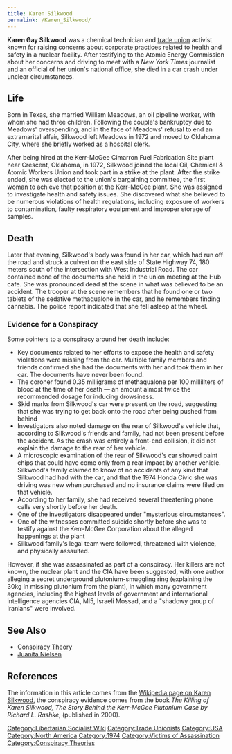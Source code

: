 ```yaml
---
title: Karen Silkwood
permalink: /Karen_Silkwood/
---
```


**Karen Gay Silkwood** was a chemical technician and [trade
union](Trade_Union.md "wikilink") activist known for raising concerns about
corporate practices related to health and safety in a nuclear facility.
After testifying to the Atomic Energy Commission about her concerns and
driving to meet with a *New York Times* journalist and an official of
her union's national office, she died in a car crash under unclear
circumstances.

## Life

Born in Texas, she married William Meadows, an oil pipeline worker, with
whom she had three children. Following the couple's bankruptcy due to
Meadows' overspending, and in the face of Meadows' refusal to end an
extramarital affair, Silkwood left Meadows in 1972 and moved to Oklahoma
City, where she briefly worked as a hospital clerk.

After being hired at the Kerr-McGee Cimarron Fuel Fabrication Site plant
near Crescent, Oklahoma, in 1972, Silkwood joined the local Oil,
Chemical & Atomic Workers Union and took part in a strike at the plant.
After the strike ended, she was elected to the union's bargaining
committee, the first woman to achieve that position at the Kerr-McGee
plant. She was assigned to investigate health and safety issues. She
discovered what she believed to be numerous violations of health
regulations, including exposure of workers to contamination, faulty
respiratory equipment and improper storage of samples.

## Death

Later that evening, Silkwood's body was found in her car, which had run
off the road and struck a culvert on the east side of State Highway 74,
180 meters south of the intersection with West Industrial Road. The car
contained none of the documents she held in the union meeting at the Hub
cafe. She was pronounced dead at the scene in what was believed to be an
accident. The trooper at the scene remembers that he found one or two
tablets of the sedative methaqualone in the car, and he remembers
finding cannabis. The police report indicated that she fell asleep at
the wheel.

### Evidence for a Conspiracy

Some pointers to a conspiracy around her death include:

- Key documents related to her efforts to expose the health and safety
  violations were missing from the car. Multiple family members and
  friends confirmed she had the documents with her and took them in her
  car. The documents have never been found.
- The coroner found 0.35 milligrams of methaqualone per 100 milliliters
  of blood at the time of her death — an amount almost twice the
  recommended dosage for inducing drowsiness.
- Skid marks from Silkwood's car were present on the road, suggesting
  that she was trying to get back onto the road after being pushed from
  behind
- Investigators also noted damage on the rear of Silkwood's vehicle
  that, according to Silkwood's friends and family, had not been present
  before the accident. As the crash was entirely a front-end collision,
  it did not explain the damage to the rear of her vehicle.
- A microscopic examination of the rear of Silkwood's car showed paint
  chips that could have come only from a rear impact by another vehicle.
  Silkwood's family claimed to know of no accidents of any kind that
  Silkwood had had with the car, and that the 1974 Honda Civic she was
  driving was new when purchased and no insurance claims were filed on
  that vehicle.
- According to her family, she had received several threatening phone
  calls very shortly before her death.
- One of the investigators disappeared under "mysterious circumstances".
- One of the witnesses committed suicide shortly before she was to
  testify against the Kerr-McGee Corporation about the alleged
  happenings at the plant
- Silkwood family's legal team were followed, threatened with violence,
  and physically assaulted.

However, if she was assassinated as part of a conspiracy. Her killers
are not known, the nuclear plant and the CIA have been suggested, with
one author alleging a secret underground plutonium-smuggling ring
(explaining the 30kg in missing plutonium from the plant), in which many
government agencies, including the highest levels of government and
international intelligence agencies CIA, MI5, Israeli Mossad, and a
"shadowy group of Iranians" were involved.

## See Also

- [Conspiracy Theory](Conspiracy_Theory.md "wikilink")
- [Juanita Nielsen](Juanita_Nielsen.md "wikilink")

## References

The information in this article comes from the [Wikipedia page on Karen
Silkwood](https://en.wikipedia.org/wiki/Karen_Silkwood), the conspiracy
evidence comes from the book *The Killing of Karen Silkwood, The Story
Behind the Kerr-McGee Plutonium Case by Richard L. Rashke*, (published
in 2000).

[Category:Libertarian Socialist
Wiki](Category:Libertarian_Socialist_Wiki.md "wikilink") [Category:Trade
Unionists](Category:Trade_Unionists.md "wikilink")
[Category:USA](Category:USA.md "wikilink") [Category:North
America](Category:North_America.md "wikilink")
[Category:1974](Category:1974.md "wikilink") [Category:Victims of
Assassination](Category:Victims_of_Assassination.md "wikilink")
[Category:Conspiracy Theories](Category:Conspiracy_Theories.md "wikilink")
